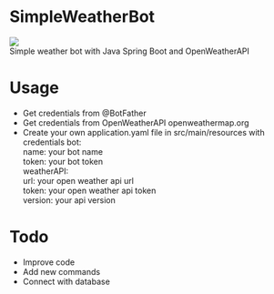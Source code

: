 # SimpleWeatherBot
![](https://i.imgur.com/6MZ8e8S.png) \
Simple weather bot with Java Spring Boot and OpenWeatherAPI

# Usage
- Get credentials from @BotFather
- Get credentials from OpenWeatherAPI openweathermap.org
- Create your own application.yaml file in src/main/resources with credentials 
bot:\
  name: your bot name \
  token: your bot token \
weatherAPI:\
  url: your open weather api url\
  token: your open weather api token\
  version: your api version
# Todo
- Improve code
- Add new commands
- Connect with database







